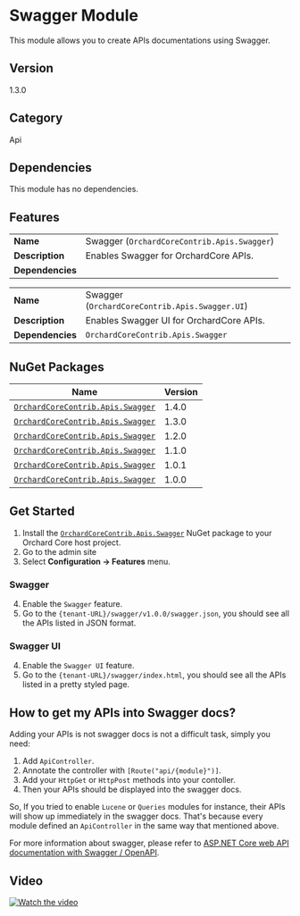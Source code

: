 # Swagger Module

This module allows you to create APIs documentations using Swagger.

## Version

1.3.0

## Category

Api

## Dependencies

This module has no dependencies.

## Features

|                  |                                             |
|------------------|---------------------------------------------|
| **Name**         | Swagger (`OrchardCoreContrib.Apis.Swagger`) |
| **Description**  | Enables Swagger for OrchardCore APIs.       |
| **Dependencies** |                                             |

|                  |                                                |
|------------------|------------------------------------------------|
| **Name**         | Swagger (`OrchardCoreContrib.Apis.Swagger.UI`) |
| **Description**  | Enables Swagger UI for OrchardCore APIs.       |
| **Dependencies** | `OrchardCoreContrib.Apis.Swagger`              |

## NuGet Packages

| Name                                                                                                      | Version |
|-----------------------------------------------------------------------------------------------------------|---------|
| [`OrchardCoreContrib.Apis.Swagger`](https://www.nuget.org/packages/OrchardCoreContrib.Apis.Swagger/1.4.0) | 1.4.0   |
| [`OrchardCoreContrib.Apis.Swagger`](https://www.nuget.org/packages/OrchardCoreContrib.Apis.Swagger/1.3.0) | 1.3.0   |
| [`OrchardCoreContrib.Apis.Swagger`](https://www.nuget.org/packages/OrchardCoreContrib.Apis.Swagger/1.2.0) | 1.2.0   |
| [`OrchardCoreContrib.Apis.Swagger`](https://www.nuget.org/packages/OrchardCoreContrib.Apis.Swagger/1.1.0) | 1.1.0   |
| [`OrchardCoreContrib.Apis.Swagger`](https://www.nuget.org/packages/OrchardCoreContrib.Apis.Swagger/1.0.1) | 1.0.1   |
| [`OrchardCoreContrib.Apis.Swagger`](https://www.nuget.org/packages/OrchardCoreContrib.Apis.Swagger/1.0.0) | 1.0.0   |

## Get Started

1. Install the [`OrchardCoreContrib.Apis.Swagger`](https://www.nuget.org/packages/OrchardCoreContrib.Apis.Swagger/) NuGet package to your Orchard Core host project.
2. Go to the admin site
3. Select **Configuration -> Features** menu.

### Swagger

4. Enable the `Swagger` feature.
5. Go to the `{tenant-URL}/swagger/v1.0.0/swagger.json`, you should see all the APIs listed in JSON format.

### Swagger UI

4. Enable the `Swagger UI` feature.
5. Go to the `{tenant-URL}/swagger/index.html`, you should see all the APIs listed in a pretty styled page.

## How to get my APIs into Swagger docs?

Adding your APIs is not swagger docs is not a difficult task, simply you need:
1. Add `ApiController`.
2. Annotate the controller with `[Route("api/{module}")]`.
3. Add your `HttpGet` or `HttpPost` methods into your contoller.
4. Then your APIs should be displayed into the swagger docs.

So, If you tried to enable `Lucene` or `Queries` modules for instance, their APIs will show up immediately in the swagger docs. That's because every module defined an `ApiController` in the same way that mentioned above.

For more information about swagger, please refer to [ASP.NET Core web API documentation with Swagger / OpenAPI](https://docs.microsoft.com/en-us/aspnet/core/tutorials/web-api-help-pages-using-swagger).

## Video

[![Watch the video](https://img.youtube.com/vi/Sa6qy_YnGSU/maxresdefault.jpg)](https://youtu.be/Sa6qy_YnGSU)
